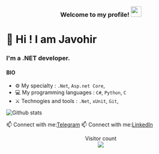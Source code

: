 
<h3 align="center">
  Welcome to my profile!
    <img src="https://media.giphy.com/media/hvRJCLFzcasrR4ia7z/giphy.gif" width="28">
</h3>

# 👋 Hi ! I am Javohir

### I'm a .NET developer.

#### BIO


- ⚙️ My specialty : `.Net`, `Asp.net Core`, 
- 💻 My programming languages : `C#`, `Python`, `C`
- ⚔️ Technogies and tools : `.Net`, `xUnit`, `Git`,


 ![Github stats](https://github-readme-stats.vercel.app/api?username=javohirtohirovich&show_icons=true&theme=dark)

 📫 Connect with me:[Telegram](https://t.me/javohir_ergashev30)
 📫 Connect with me:[LinkedIn](https://www.linkedin.com/in/javohir-erg/) 



<p align="center"> 
  Visitor count<br>
  <img src="https://profile-counter.glitch.me/javohirtohirovich/count.svg" />
</p>
